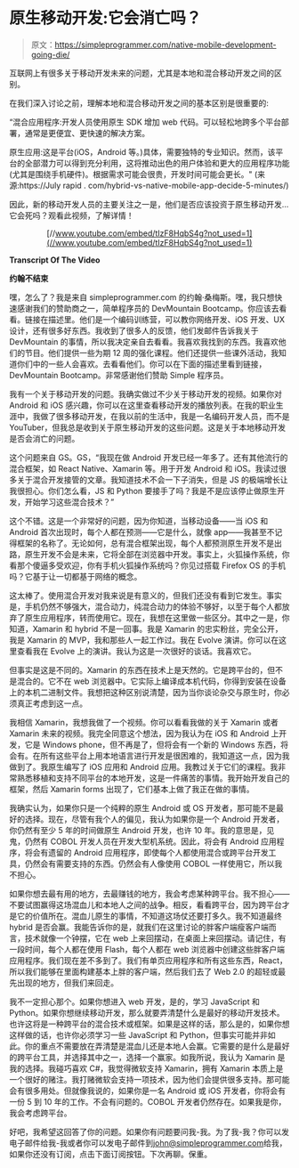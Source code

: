 # 原生移动开发:它会消亡吗？

> 原文：<https://simpleprogrammer.com/native-mobile-development-going-die/>

互联网上有很多关于移动开发未来的问题，尤其是本地和混合移动开发之间的区别。

在我们深入讨论之前，理解本地和混合移动开发之间的基本区别是很重要的:

“混合应用程序:开发人员使用原生 SDK 增加 web 代码。可以轻松地跨多个平台部署，通常是更便宜、更快速的解决方案。

原生应用:这是平台(iOS，Android 等。)具体，需要独特的专业知识。然而，该平台的全部潜力可以得到充分利用，这将推动出色的用户体验和更大的应用程序功能(尤其是围绕手机硬件)。根据需求可能会很贵，开发时间可能会更长。"
(来源:https://July rapid . com/hybrid-vs-native-mobile-app-decide-5-minutes/)

因此，新的移动开发人员的主要关注之一是，他们是否应该投资于原生移动开发…它会死吗？观看此视频，了解详情！

<center>

[//www.youtube.com/embed/tIzF8HqbS4g?not_used=1](//www.youtube.com/embed/tIzF8HqbS4g?not_used=1)

</center>

**Transcript Of The Video**

**约翰不结束**

嘿，怎么了？我是来自 simpleprogrammer.com 的约翰·桑梅斯。嘿，我只想快速感谢我们的赞助商之一，简单程序员的 DevMountain Bootcamp。你应该去看看。链接在描述里。他们是一个编码训练营，可以教你网络开发、iOS 开发、UX 设计，还有很多好东西。我收到了很多人的反馈，他们发邮件告诉我关于 DevMountain 的事情，所以我决定亲自去看看。我喜欢我找到的东西。我喜欢他们的节目。他们提供一些为期 12 周的强化课程。他们还提供一些课外活动，我知道你们中的一些人会喜欢。去看看他们。你可以在下面的描述里看到链接，DevMountain Bootcamp。非常感谢他们赞助 Simple 程序员。

我有一个关于移动开发的问题。我确实做过不少关于移动开发的视频。如果你对 Android 和 iOS 感兴趣，你可以在这里查看移动开发的播放列表。在我的职业生涯中，我做了很多移动开发，在我以前的生活中，我是一名编码开发人员，而不是 YouTuber，但我总是收到关于原生移动开发的这些问题。这是关于本地移动开发是否会消亡的问题。

这个问题来自 GS。GS，“我现在做 Android 开发已经一年多了。还有其他流行的混合框架，如 React Native、Xamarin 等。用于开发 Android 和 iOS。我读过很多关于混合开发接管的文章。我知道技术不会一下子消失，但是 JS 的极端增长让我很担心。你们怎么看，JS 和 Python 要接手了吗？我是不是应该停止做原生开发，开始学习这些混合技术？”

这个不错。这是一个非常好的问题，因为你知道，当移动设备——当 iOS 和 Android 首次出现时，每个人都在预测——它是什么，就像 app——我甚至不记得框架的名称了。无论如何，总有混合框架出现，每个人都预测原生开发不是出路，原生开发不会是未来，它将全部在浏览器中开发。事实上，火狐操作系统，你看那个傻逼多受欢迎，你有手机火狐操作系统吗？你见过搭载 Firefox OS 的手机吗？它基于让一切都基于网络的概念。

这太棒了。使用混合开发对我来说是有意义的，但我们还没有看到它发生。事实是，手机仍然不够强大，混合动力，纯混合动力的体验不够好，以至于每个人都放弃了原生应用程序，转而使用它。现在，我想在这里做一些区分。其中之一是，你知道，Xamarin 和 hybrid 不是一回事。我是 Xamarin 的忠实粉丝，完全公开，我是 Xamarin 的 MVP，我和那些人一起工作过。我在 Evolve 演讲。你可以在这里查看我在 Evolve 上的演讲。我认为这是一次很好的谈话。我喜欢它。

但事实是这是不同的。Xamarin 的东西在技术上是天然的。它是跨平台的，但不是混合的。它不在 web 浏览器中。它实际上编译成本机代码，你得到安装在设备上的本机二进制文件。我想把这种区别说清楚，因为当你谈论杂交与原生时，你必须真正考虑到这一点。

我相信 Xamarin，我想我做了一个视频。你可以看看我做的关于 Xamarin 或者 Xamarin 未来的视频。我完全同意这个想法，因为我认为在 iOS 和 Android 上开发，它是 Windows phone，但不再是了，但将会有一个新的 Windows 东西，将会有。在所有这些平台上用本地语言进行开发是很困难的，我知道这一点，因为我做到了。我原生编写了 iOS 应用和 Android 应用。我教过关于它们的课程。我非常熟悉移植和支持不同平台的本地开发，这是一件痛苦的事情。我开始开发自己的框架，然后 Xamarin forms 出现了，它们基本上做了我正在做的事情。

我确实认为，如果你只是一个纯粹的原生 Android 或 OS 开发者，那可能不是最好的选择。现在，尽管有我个人的偏见，我认为如果你是一个 Android 开发者，你仍然有至少 5 年的时间做原生 Android 开发，也许 10 年。我的意思是，见鬼，仍然有 COBOL 开发人员在开发大型机系统。因此，将会有 Android 应用程序，将会有遗留的 Android 应用程序，即使每个人都使用混合或跨平台开发工具，仍然会有需要支持的东西。仍然会有人像使用 COBOL 一样使用它，所以我不担心。

如果你想去最有用的地方，去最赚钱的地方，我会考虑某种跨平台。我不担心——不要试图赢得这场混血儿和本地人之间的战争。相反，看看跨平台，因为跨平台才是它的价值所在。混血儿原生的事情，不知道这场仗还要打多久。我不知道最终 hybrid 是否会赢。我能告诉你的是，就我们在这里讨论的胖客户端瘦客户端而言，技术就像一个钟摆，它在 web 上来回摆动，在桌面上来回摆动。请记住，有一段时间，每个人都在使用 Flash，每个人都在 web 浏览器中创建这些胖客户端应用程序。我们现在差不多到了。我们有单页应用程序和所有这些东西，React，所以我们能够在里面构建基本上胖的客户端，然后我们去了 Web 2.0 的超轻或最先出现的地方，但我们来回走。

我不一定担心那个。如果你想进入 web 开发，是的，学习 JavaScript 和 Python。如果你想继续移动开发，那么就要弄清楚什么是最好的移动开发技术。也许这将是一种跨平台的混合技术或框架。如果是这样的话，那么是的，如果你想这样做的话，也许你必须学习一些 JavaScript 和 Python，但事实可能并非如此。你的重点不需要放在弄清楚是混血儿还是本地人会赢。它需要的是什么是最好的跨平台工具，并选择其中之一，选择一个赢家。如我所说，我认为 Xamarin 是我的选择。我碰巧喜欢 C#，我觉得微软支持 Xamarin，拥有 Xamarin 本质上是一个很好的赌注。我打赌微软会支持一项技术，因为他们会提供很多支持。那可能会有很多用处。但就像我说的，如果你是一名 Android 或 iOS 开发者，你将会有一份 5 到 10 年的工作。不会有问题的。COBOL 开发者仍然存在。如果我是你，我会考虑跨平台。

好吧，我希望这回答了你的问题。如果你有问题要问我-我。为了我-我？你可以发电子邮件给我-我或者你可以发电子邮件到[john@simpleprogrammer.com](mailto:john@simpleprogrammer.com)给我，如果你还没有订阅，点击下面订阅按钮。下次再聊。保重。